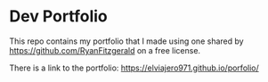 # Dev Portfolio

This repo contains my portfolio that I made using one shared by https://github.com/RyanFitzgerald on a free license.

There is a link to the portfolio: https://elviajero971.github.io/porfolio/